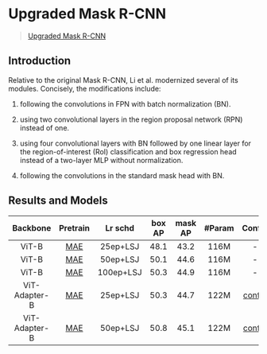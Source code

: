 # Upgraded Mask R-CNN

> [Upgraded Mask R-CNN](https://arxiv.org/abs/2111.11429)

<!-- [ALGORITHM] -->

## Introduction

Relative to the original Mask R-CNN, Li et al. modernized several of its modules. Concisely, the modifications include: 

1. following the convolutions in FPN with batch normalization (BN).

2. using two convolutional layers in the region proposal network (RPN) instead of one.

3. using four convolutional layers with BN followed by one linear layer for the region-of-interest (RoI) classification and box regression head instead of a two-layer MLP without normalization.

4. following the convolutions in the standard mask head with BN.

## Results and Models

| Backbone      | Pretrain                                                                    | Lr schd | box AP | mask AP | #Param | Config                                                      | Download                                                                                                                     |
|:-------------:|:----------------------------------------------------------------------------:|:-------:|:------:|:-------:|:------:|:-----------------------------------------------------------:|:----------------------------------------------------------------------------------------------------------------------------:|
| ViT-B         | [MAE](https://dl.fbaipublicfiles.com/mae/pretrain/mae_pretrain_vit_base.pth) | 25ep+LSJ | 48.1   | 43.2    | 116M   | -                                                           | -                                                                                                                            |
| ViT-B         | [MAE](https://dl.fbaipublicfiles.com/mae/pretrain/mae_pretrain_vit_base.pth) | 50ep+LSJ | 50.1   | 44.6    | 116M   | -                                                           | -                                                                                                                            |
| ViT-B         | [MAE](https://dl.fbaipublicfiles.com/mae/pretrain/mae_pretrain_vit_base.pth) | 100ep+LSJ | 50.3   | 44.9    | 116M   | -                                                           | -                                                                                                                            |
| ViT-Adapter-B | [MAE](https://dl.fbaipublicfiles.com/mae/pretrain/mae_pretrain_vit_base.pth) | 25ep+LSJ | 50.3   | 44.7    | 122M   | [config](./mask_rcnn_mae_adapter_base_lsj_fpn_25ep_coco.py) | [ckpt](https://github.com/czczup/ViT-Adapter/releases/download/v0.1.4/mask_rcnn_mae_adapter_base_lsj_fpn_25ep_coco.pth.tar) |
| ViT-Adapter-B | [MAE](https://dl.fbaipublicfiles.com/mae/pretrain/mae_pretrain_vit_base.pth) | 50ep+LSJ | 50.8   | 45.1    | 122M   | [config](./mask_rcnn_mae_adapter_base_lsj_fpn_50ep_coco.py) | [ckpt](https://github.com/czczup/ViT-Adapter/releases/download/v0.1.4/mask_rcnn_mae_adapter_base_lsj_fpn_50ep_coco.pth.tar) |
